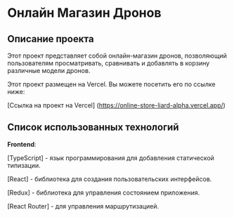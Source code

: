 # Онлайн Магазин Дронов

## Описание проекта
Этот проект представляет собой онлайн-магазин дронов, позволяющий пользователям просматривать, сравнивать и добавлять в корзину различные модели дронов. 

Этот проект размещен на Vercel. Вы можете посетить его по ссылке ниже:

[Ссылка на проект на Vercel] (https://online-store-liard-alpha.vercel.app/)
    
## Список использованных технологий
**Frontend**:

[TypeScript] - язык программирования для добавления статической типизации.

[React] - библиотека для создания пользовательских интерфейсов.

[Redux] - библиотека для управления состоянием приложения.

[React Router] - для управления маршрутизацией.

